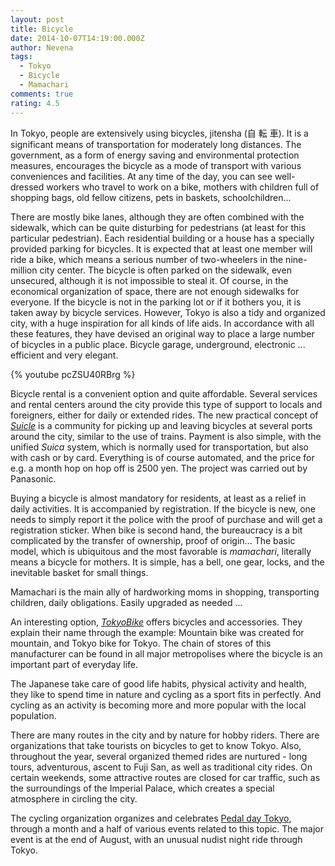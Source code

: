 ```yaml
---
layout: post
title: Bicycle
date: 2014-10-07T14:19:00.000Z
author: Nevena
tags:
  - Tokyo
  - Bicycle
  - Mamachari
comments: true
rating: 4.5
---
```

In Tokyo, people are extensively using bicycles, jitensha (自 転 車). It is a significant means of transportation for moderately long distances. The government, as a form of energy saving and environmental protection measures, encourages the bicycle as a mode of transport with various conveniences and facilities. At any time of the day, you can see well-dressed workers who travel to work on a bike, mothers with children full of shopping bags, old fellow citizens, pets in baskets, schoolchildren...

There are mostly bike lanes, although they are often combined with the sidewalk, which can be quite disturbing for pedestrians (at least for this particular pedestrian). Each residential building or a house has a specially provided parking for bicycles. It is expected that at least one member will ride a bike, which means a serious number of two-wheelers in the nine-million city center. The bicycle is often parked on the sidewalk, even unsecured, although it is not impossible to steal it. Of course, in the economical organization of space, there are not enough sidewalks for everyone. If the bicycle is not in the parking lot or if it bothers you, it is taken away by bicycle services. However, Tokyo is also a tidy and organized city, with a huge inspiration for all kinds of life aids. In accordance with all these features, they have devised an original way to place a large number of bicycles in a public place. Bicycle garage, underground, electronic ... efficient and very elegant.

{% youtube pcZSU40RBrg %}

Bicycle rental is a convenient option and quite affordable. Several services and rental centers around the city provide this type of support to locals and foreigners, either for daily or extended rides. The new practical concept of *[Suicle](http://suicle.jp/about.html)* is a community for picking up and leaving bicycles at several ports around the city, similar to the use of trains. Payment is also simple, with the unified *Suica* system, which is normally used for transportation, but also with cash or by card. Everything is of course automated, and the price for e.g. a month hop on hop off is 2500 yen. The project was carried out by Panasonic.

Buying a bicycle is almost mandatory for residents, at least as a relief in daily activities. It is accompanied by registration. If the bicycle is new, one needs to simply report it the police with the proof of purchase and will get a registration sticker. When bike is second hand, the bureaucracy is a bit complicated by the transfer of ownership, proof of origin... The basic model, which is ubiquitous and the most favorable is *mamachari*, literally means a bicycle for mothers. It is simple, has a bell, one gear, locks, and the inevitable basket for small things.

Mamachari is the main ally of hardworking moms in shopping, transporting children, daily obligations. Easily upgraded as needed ...

An interesting option, *[TokyoBike](http://www.tokyobike.com/concept.html)* offers bicycles and accessories. They explain their name through the example: Mountain bike was created for mountain, and Tokyo bike for Tokyo. The chain of stores of this manufacturer can be found in all major metropolises where the bicycle is an important part of everyday life.

The Japanese take care of good life habits, physical activity and health, they like to spend time in nature and cycling as a sport fits in perfectly. And cycling as an activity is becoming more and more popular with the local population.

There are many routes in the city and by nature for hobby riders. There are organizations that take tourists on bicycles to get to know Tokyo. Also, throughout the year, several organized themed rides are nurtured - long tours, adventurous, ascent to Fuji San, as well as traditional city rides. On certain weekends, some attractive routes are closed for car traffic, such as the surroundings of the Imperial Palace, which creates a special atmosphere in circling the city.

The cycling organization organizes and celebrates [Pedal day Tokyo](http://pedallife.com/), through a month and a half of various events related to this topic. The major event is at the end of August, with an unusual nudist night ride through Tokyo.